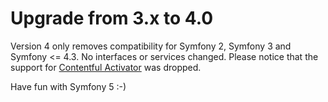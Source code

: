 # Upgrade from 3.x to 4.0
Version 4 only removes compatibility for Symfony 2, Symfony 3 and Symfony <= 4.3. No interfaces or services changed.
Please notice that the support for [Contentful Activator](https://packagist.org/packages/flagception/contentful-activator) was dropped.

Have fun with Symfony 5 :-)
